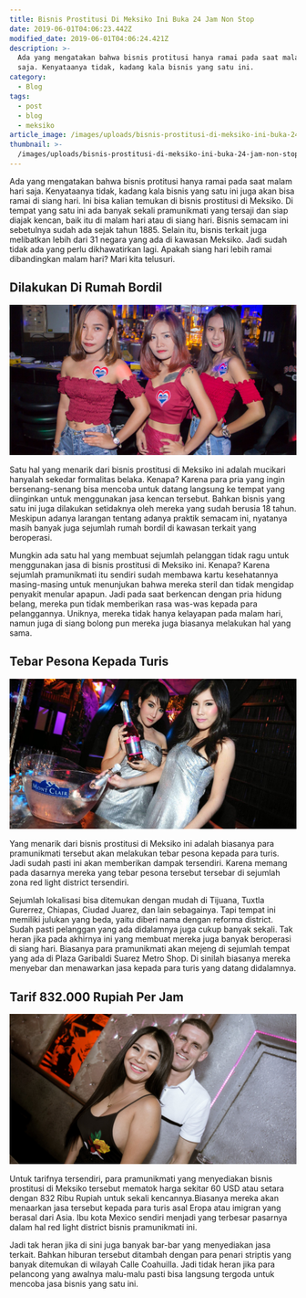 ```yaml
---
title: Bisnis Prostitusi Di Meksiko Ini Buka 24 Jam Non Stop
date: 2019-06-01T04:06:23.442Z
modified_date: 2019-06-01T04:06:24.421Z
description: >-
  Ada yang mengatakan bahwa bisnis protitusi hanya ramai pada saat malam hari
  saja. Kenyataanya tidak, kadang kala bisnis yang satu ini.
category:
  - Blog
tags:
  - post
  - blog
  - meksiko
article_image: /images/uploads/bisnis-prostitusi-di-meksiko-ini-buka-24-jam-non-stop-3.jpg
thumbnail: >-
  /images/uploads/bisnis-prostitusi-di-meksiko-ini-buka-24-jam-non-stop-1-006.jpg
---
```

Ada yang mengatakan bahwa bisnis protitusi hanya ramai pada saat malam hari saja. Kenyataanya tidak, kadang kala bisnis yang satu ini juga akan bisa ramai di siang hari. Ini bisa kalian temukan di bisnis prostitusi di Meksiko. Di tempat yang satu ini ada banyak sekali pramunikmati yang tersaji dan siap diajak kencan, baik itu di malam hari atau di siang hari. Bisnis semacam ini sebetulnya sudah ada sejak tahun 1885. Selain itu, bisnis terkait juga melibatkan lebih dari 31 negara yang ada di kawasan Meksiko. Jadi sudah tidak ada yang perlu dikhawatirkan lagi. Apakah siang hari lebih ramai dibandingkan malam hari? Mari kita telusuri.



## Dilakukan Di Rumah Bordil

![Bisnis Prostitusi Di Meksiko Ini Buka 24 Jam Non Stop](/images/uploads/bisnis-prostitusi-di-meksiko-ini-buka-24-jam-non-stop-3.jpg)

Satu hal yang menarik dari bisnis prostitusi di Meksiko ini adalah mucikari hanyalah sekedar formalitas belaka. Kenapa? Karena para pria yang ingin bersenang-senang bisa mencoba untuk datang langsung ke tempat yang diinginkan untuk menggunakan jasa kencan tersebut. Bahkan bisnis yang satu ini juga dilakukan setidaknya oleh mereka yang sudah berusia 18 tahun. Meskipun adanya larangan tentang adanya praktik semacam ini, nyatanya masih banyak juga sejumlah rumah bordil di kawasan terkait yang beroperasi.

Mungkin ada satu hal yang membuat sejumlah pelanggan tidak ragu untuk menggunakan jasa di bisnis prostitusi di Meksiko ini. Kenapa? Karena sejumlah pramunikmati itu sendiri sudah membawa kartu kesehatannya masing-masing untuk menunjukan bahwa mereka steril dan tidak mengidap penyakit menular apapun. Jadi pada saat berkencan dengan pria hidung belang, mereka pun tidak memberikan rasa was-was kepada para  pelanggannya. Uniknya, mereka tidak hanya kelayapan pada malam hari, namun juga di siang bolong pun mereka juga biasanya melakukan hal yang sama.



## Tebar Pesona Kepada Turis

![Bisnis Prostitusi Di Meksiko Ini Buka 24 Jam Non Stop](/images/uploads/bisnis-prostitusi-di-meksiko-ini-buka-24-jam-non-stop-2.jpg)

Yang menarik dari bisnis prostitusi di Meksiko ini adalah biasanya para pramunikmati tersebut akan melakukan tebar pesona kepada para turis. Jadi sudah pasti ini akan memberikan dampak tersendiri. Karena memang pada dasarnya mereka yang tebar pesona tersebut tersebar di sejumlah zona red light district tersendiri. 

Sejumlah lokalisasi bisa ditemukan dengan mudah di Tijuana, Tuxtla Gurerrez, Chiapas, Ciudad Juarez, dan lain sebagainya. Tapi tempat ini memiliki julukan yang beda, yaitu diberi nama dengan reforma district. Sudah pasti pelanggan yang ada didalamnya juga cukup banyak sekali. Tak heran jika pada akhirnya ini yang membuat mereka juga banyak beroperasi di siang hari. Biasanya para pramunikmati akan mejeng di sejumlah tempat yang ada di Plaza Garibaldi Suarez Metro Shop. Di sinilah biasanya mereka menyebar dan menawarkan jasa kepada para turis yang datang didalamnya.



## Tarif 832.000 Rupiah Per Jam

![Bisnis Prostitusi Di Meksiko Ini Buka 24 Jam Non Stop](/images/uploads/bisnis-prostitusi-di-meksiko-ini-buka-24-jam-non-stop-1.jpg)

Untuk tarifnya tersendiri, para pramunikmati yang menyediakan bisnis prostitusi di Meksiko tersebut mematok harga sekitar 60 USD atau setara dengan 832 Ribu Rupiah untuk sekali kencannya.Biasanya mereka akan menaarkan jasa tersebut kepada para turis asal Eropa atau imigran yang berasal dari Asia. Ibu kota Mexico sendiri menjadi yang terbesar pasarnya dalam hal red light district bisnis pramunikmati ini. 

Jadi tak heran jika di sini juga banyak bar-bar yang menyediakan jasa terkait. Bahkan hiburan tersebut ditambah dengan para penari striptis yang banyak ditemukan di wilayah Calle Coahuilla. Jadi tidak heran jika para pelancong yang awalnya malu-malu pasti bisa langsung tergoda untuk mencoba jasa bisnis yang satu ini.
